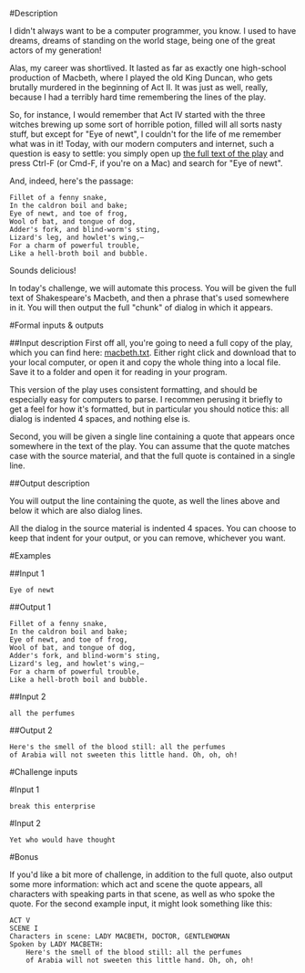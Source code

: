 #Description

I didn't always want to be a computer programmer, you know. I used to have dreams, dreams of standing on the world stage, being one of the great actors of my generation!

Alas, my career was shortlived. It lasted as far as exactly one high-school production of Macbeth, where I played the old King Duncan, who gets brutally murdered in the beginning of Act II. It was just as well, really, because I had a terribly hard time remembering the lines of the play.

So, for instance, I would remember that Act IV started with the three witches brewing up some sort of horrible potion, filled will all sorts nasty stuff, but except for "Eye of newt", I couldn't for the life of me remember what was in it! Today, with our modern computers and internet, such a question is easy to settle: you simply open up [the full text of the play](https://gist.githubusercontent.com/anonymous/cdf8c606696a471c40c5/raw/0b7128254e52041dfaa4db168083453552ed3608/macbeth.txt) and press Ctrl-F (or Cmd-F, if you're on a Mac) and search for "Eye of newt". 

And, indeed, here's the passage: 

    Fillet of a fenny snake,
    In the caldron boil and bake;
    Eye of newt, and toe of frog,
    Wool of bat, and tongue of dog,
    Adder's fork, and blind-worm's sting,
    Lizard's leg, and howlet's wing,—
    For a charm of powerful trouble,
    Like a hell-broth boil and bubble. 

Sounds delicious!

In today's challenge, we will automate this process. You will be given the full text of Shakespeare's Macbeth, and then a phrase that's used somewhere in it. You will then output the full "chunk" of dialog in which it appears. 

#Formal inputs & outputs

##Input description
First off all, you're going to need a full copy of the play, which you can find here: [macbeth.txt](https://gist.githubusercontent.com/anonymous/cdf8c606696a471c40c5/raw/0b7128254e52041dfaa4db168083453552ed3608/macbeth.txt). Either right click and download that to your local computer, or open it and copy the whole thing into a local file. Save it to a folder and open it for reading in your program. 

This version of the play uses consistent formatting, and should be especially easy for computers to parse. I recommen perusing it briefly to get a feel for how it's formatted, but in particular you should notice this: all dialog is indented 4 spaces, and nothing else is. 

Second, you will be given a single line containing a quote that appears once somewhere in the text of the play. You can assume that the quote matches case with the source material, and that the full quote is contained in a single line. 

##Output description

You will output the line containing the quote, as well the lines above and below it which are also dialog lines. 

All the dialog in the source material is indented 4 spaces. You can choose to keep that indent for your output, or you can remove, whichever you want. 

#Examples

##Input 1

    Eye of newt

##Output 1

    Fillet of a fenny snake,
    In the caldron boil and bake;
    Eye of newt, and toe of frog,
    Wool of bat, and tongue of dog,
    Adder's fork, and blind-worm's sting,
    Lizard's leg, and howlet's wing,—
    For a charm of powerful trouble,
    Like a hell-broth boil and bubble. 


##Input 2

    all the perfumes

##Output 2

    Here's the smell of the blood still: all the perfumes
    of Arabia will not sweeten this little hand. Oh, oh, oh!

#Challenge inputs

#Input 1

    break this enterprise

#Input 2

    Yet who would have thought

#Bonus

If you'd like a bit more of challenge, in addition to the full quote, also output some more information: which act and scene the quote appears, all characters with speaking parts in that scene, as well as who spoke the quote. For the second example input, it might look something like this: 

    ACT V
    SCENE I
    Characters in scene: LADY MACBETH, DOCTOR, GENTLEWOMAN
    Spoken by LADY MACBETH:
        Here's the smell of the blood still: all the perfumes
        of Arabia will not sweeten this little hand. Oh, oh, oh!
